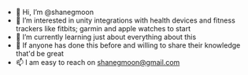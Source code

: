 - 👋 Hi, I’m @shanegmoon
- 👀 I’m interested in unity integrations with health devices and fitness trackers like fitbits; garmin and apple watches to start
- 🌱 I’m currently learning just about everything about this
- 💞️ If anyone has done this before and willing to share their knowledge that'd be great
- 📫 I am easy to reach on shanegmoon@gmail.com

<!---
shanegmoon/shanegmoon is a ✨ special ✨ repository because its `README.md` (this file) appears on your GitHub profile.
You can click the Preview link to take a look at your changes.
--->

